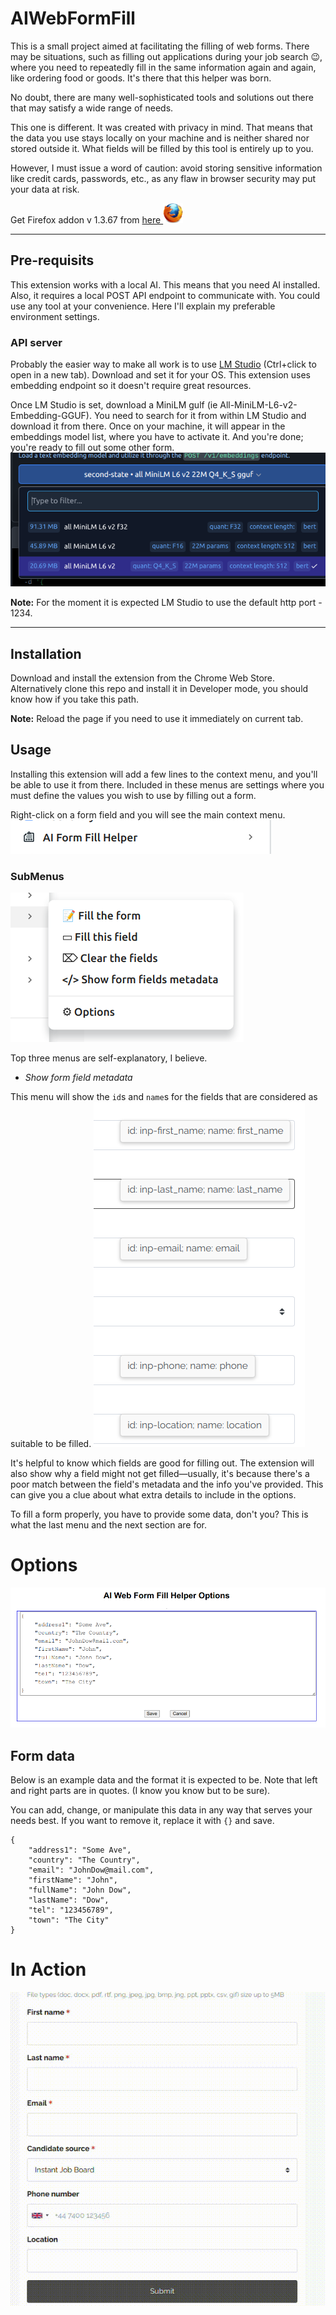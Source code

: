 # AIWebFormFill

This is a small project aimed at facilitating the filling of web forms. There may be situations, such as filling out applications during your job search 😉, where you need to repeatedly fill in the same information again and again, like ordering food or goods. It's there that this helper was born.

No doubt, there are many well-sophisticated tools and solutions out there that may satisfy a wide range of needs.

This one is different. It was created with privacy in mind. That means that the data you use stays locally on your machine and is neither shared nor stored outside it. What fields will be filled by this tool is entirely up to you.

However, I must issue a word of caution: avoid storing sensitive information like credit cards, passwords, etc., as any flaw in browser security may put your data at risk.

Get Firefox addon v 1.3.67 from [here ![Firefox extension](media/ff32.png)](https://addons.mozilla.org/en-US/firefox/addon/ai-form-fill-helper/)

---

## Pre-requisits
This extension works with a local AI. This means that you need AI installed. Also, it requires a local POST API endpoint to communicate with. You could use any tool at your convenience. Here I'll explain my preferable environment settings.

### API server
Probably the easier way to make all work is to use [LM Studio](https://lmstudio.ai/) (Ctrl+click to open in a new tab). Download and set it for your OS.
This extension uses embedding endpoint so it doesn't require great resources.

Once LM Studio is set, download a MiniLM gulf (ie All-MiniLM-L6-v2-Embedding-GGUF). You need to search for it from within LM Studio and download it from there. Once on your machine, it will appear in the embeddings model list, where you have to activate it. And you're done; you're ready to fill out some other form.
![LM Studio embeding MiniLm](media/miniLm.png)

**Note:** For the moment it is expected LM Studio to use the default http port - 1234.

---

## Installation
Download and install the extension from the Chrome Web Store. Alternatively clone this repo and install it in Developer mode, you should know how if you take this path.

**Note:** Reload the page if you need to use it immediately on current tab.

## Usage
Installing this extension will add a few lines to the context menu, and you'll be able to use it from there. Included in these menus are settings where you must define the values you wish to use by filling out a form.

Right-click on a form field and you will see the main context menu.
![Main context menu](media/mainContextMenu.png)

### SubMenus
![Extension submenues](media/submenus.png)

Top three menus are self-explanatory, I believe.

* _Show form field metadata_

This menu will show the `id`s and `name`s for the fields that are considered as suitable to be filled.
![submenu Show form field metadata](media/html.png)

It's helpful to know which fields are good for filling out. The extension will also show why a field might not get filled—usually, it's because there's a poor match between the field's metadata and the info you've provided. This can give you a clue about what extra details to include in the options.

To fill a form properly, you have to provide some data, don't you? This is what the last menu and the next section are for.

# Options
![Extension options](media/options.png)

## Form data

Below is an example data and the format it is expected to be. Note that left and right parts are in quotes. (I know you know but to be sure).

You can add, change, or manipulate this data in any way that serves your needs best. If you want to remove it, replace it with `{}` and save.

```
{
    "address1": "Some Ave",
    "country": "The Country",
    "email": "JohnDow@mail.com",
    "firstName": "John",
    "fullName": "John Dow",
    "lastName": "Dow",
    "tel": "123456789",
    "town": "The City"
}
```

# In Action
![Extension in action](media/screen.gif)

